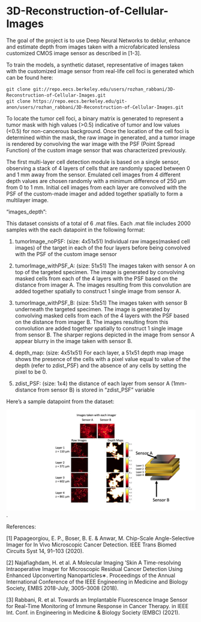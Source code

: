 # 3D-Reconstruction-of-Cellular-Images
The goal of the project is to use Deep Neural Networks to deblur, enhance and estimate depth from images taken with a microfabricated lensless customized CMOS image sensor as described in [1-3].

To train the models, a synthetic dataset, representative of images taken with the customized image sensor from real-life cell foci is generated which can be found here:

```
git clone git://repo.eecs.berkeley.edu/users/rozhan_rabbani/3D-Reconstruction-of-Cellular-Images.git
git clone https://repo.eecs.berkeley.edu/git-anon/users/rozhan_rabbani/3D-Reconstruction-of-Cellular-Images.git
```

To locate the tumor cell foci, a binary matrix is generated to represent a tumor mask with high values (>0.5) indicative of tumor and low values (<0.5) for non-cancerous background. Once the location of the cell foci is determined within the mask, the raw image in generated, and a tumor image is rendered by convolving the war image with the PSF (Point Spread Function) of the custom image sensor that was characterized previously.

The first multi-layer cell detection module is based on a single sensor, observing a stack of 4 layers of cells that are randomly spaced between 0 and 1 mm away from the sensor.
Emulated cell images from 4 different depth values are chosen randomly with a minimum difference of 250 µm from 0 to 1 mm. Initial cell images from each layer are convolved with the PSF of the custom-made imager and added together spatially to form a multilayer image. 

“images_depth”:

This dataset consists of a total of 6 .mat files.
Each .mat file includes 2000 samples with the each datapoint in the following format:
1.	tumorImage_noPSF: (size: 4x51x51)
Individual raw images(masked cell images) of the target in each of the four layers before being convolved with the PSF of the custom image sensor

2.	tumorImage_withPSF_A: (size: 51x51)
The images taken with sensor A on top of the targeted specimen. The image is generated by convolving masked cells from each of the 4 layers with the PSF based on the distance from imager A.  The images resulting from this convolution are added together spatially to construct 1 single image from sensor A.

3.	tumorImage_withPSF_B: (size: 51x51)
The images taken with sensor B underneath the targeted specimen. The image is generated by convolving masked cells from each of the 4 layers with the PSF based on the distance from imager B.  The images resulting from this convolution are added together spatially to construct 1 single image from sensor B. The sharper regions depicted in the image from sensor A appear blurry in the image taken with sensor B. 

4.	depth_map: (size: 4x51x51)
For each layer, a 51x51 depth map image shows the presence of the cells with a pixel value equal to value of the depth (refer to zdist_PSF) and the absence of any cells by setting the pixel to be 0.

5.	zdist_PSF: (size: 1x4)
the distance of each layer from sensor A (1mm-distance from sensor B) is stored in “zdist_PSF” variable

Here’s a sample datapoint from the dataset:
<div style="text-align:center"><img src="sample.png" /></div>.

 
References:

[1] 	Papageorgiou, E. P., Boser, B. E. & Anwar, M. Chip-Scale Angle-Selective Imager for In Vivo Microscopic Cancer Detection. IEEE Trans Biomed Circuits Syst 14, 91–103 (2020).

[2] 	Najafiaghdam, H. et al. A Molecular Imaging ’Skin A Time-resolving Intraoperative Imager for Microscopic Residual Cancer Detection Using Enhanced Upconverting Nanoparticles∗. Proceedings of the Annual International Conference of the IEEE Engineering in Medicine and Biology Society, EMBS 2018-July, 3005–3008 (2018).

[3]	Rabbani, R. et al. Towards an Implantable Fluorescence Image Sensor for Real-Time Monitoring of Immune Response in Cancer Therapy. in IEEE Int. Conf. in Engineering in Medicine & Biology Society (EMBC) (2021).

